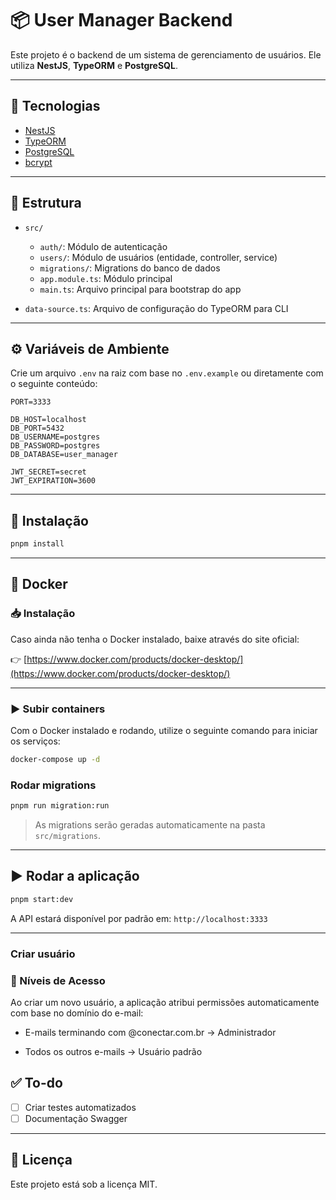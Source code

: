 # 📦 User Manager Backend

Este projeto é o backend de um sistema de gerenciamento de usuários. Ele utiliza **NestJS**, **TypeORM** e **PostgreSQL**.

---

## 🚀 Tecnologias

* [NestJS](https://nestjs.com/)
* [TypeORM](https://typeorm.io/)
* [PostgreSQL](https://www.postgresql.org/)
* [bcrypt](https://www.npmjs.com/package/bcrypt)

---

## 📁 Estrutura

* `src/`

  * `auth/`: Módulo de autenticação
  * `users/`: Módulo de usuários (entidade, controller, service)
  * `migrations/`: Migrations do banco de dados
  * `app.module.ts`: Módulo principal
  * `main.ts`: Arquivo principal para bootstrap do app
* `data-source.ts`: Arquivo de configuração do TypeORM para CLI

---

## ⚙️ Variáveis de Ambiente

Crie um arquivo `.env` na raiz com base no `.env.example` ou diretamente com o seguinte conteúdo:

```env
PORT=3333

DB_HOST=localhost
DB_PORT=5432
DB_USERNAME=postgres
DB_PASSWORD=postgres
DB_DATABASE=user_manager

JWT_SECRET=secret
JWT_EXPIRATION=3600

```

---

## 🧪 Instalação

```bash
pnpm install
```

---

## 🐳 Docker

### 📥 Instalação

Caso ainda não tenha o Docker instalado, baixe através do site oficial:

👉 [https://www.docker.com/products/docker-desktop/](https://www.docker.com/products/docker-desktop/)

---

### ▶️ Subir containers

Com o Docker instalado e rodando, utilize o seguinte comando para iniciar os serviços:

```bash
docker-compose up -d
```

### Rodar migrations

```bash
pnpm run migration:run
```

> As migrations serão geradas automaticamente na pasta `src/migrations`.

---

## ▶️ Rodar a aplicação

```bash
pnpm start:dev
```

A API estará disponível por padrão em: `http://localhost:3333`

---

### Criar usuário

### 👥 Níveis de Acesso

Ao criar um novo usuário, a aplicação atribui permissões automaticamente com base no domínio do e-mail:

- E-mails terminando com @conectar.com.br → Administrador

- Todos os outros e-mails → Usuário padrão

## ✅ To-do
* [ ] Criar testes automatizados
* [ ] Documentação Swagger

---

## 📝 Licença

Este projeto está sob a licença MIT.
